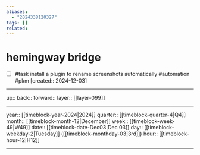 ```yaml
---
aliases:
  - "2024338120327"
tags: []
related:
---
```



# hemingway bridge

- [ ] #task install a plugin to rename screenshots automatically #automation #pkm  [created:: 2024-12-03]


***

up:: 
back:: 
forward:: 
layer:: [[layer-099]]

***

year:: [[timeblock-year-2024|2024]]
quarter:: [[timeblock-quarter-4|Q4]]
month:: [[timeblock-month-12|December]]
week:: [[timeblock-week-49|W49]]
date:: [[timeblock-date-Dec03|Dec 03]]
day:: [[timeblock-weekday-2|Tuesday]] ([[timeblock-monthday-03|3rd]])
hour:: [[timeblock-hour-12|H12]]

***
